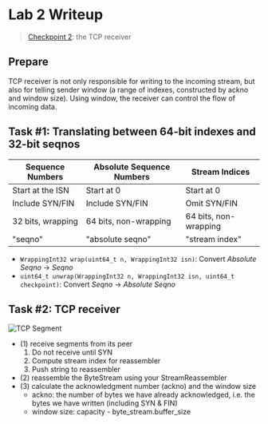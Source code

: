 # Lab 2 Writeup

> [Checkpoint 2](https://cs144.github.io/assignments/lab2.pdf):
> the TCP receiver

## Prepare

TCP receiver is not only responsible for writing to the incoming stream, but
also for telling sender window (a range of indexes, constructed by ackno and
window size). Using window, the receiver can control the flow of incoming data.

## Task #1: Translating between 64-bit indexes and 32-bit seqnos

| Sequence Numbers  | Absolute Sequence Numbers | Stream Indices        |
|-------------------|---------------------------|-----------------------|
| Start at the ISN  | Start at 0                | Start at 0            |
| Include SYN/FIN   | Include SYN/FIN           | Omit SYN/FIN          |
| 32 bits, wrapping | 64 bits, non-wrapping     | 64 bits, non-wrapping |
| "seqno"           | "absolute seqno"          | "stream index"        |

* `WrappingInt32 wrap(uint64_t n, WrappingInt32 isn)`: Convert *Absolute Seqno*
  → *Seqno*
* `uint64_t unwrap(WrappingInt32 n, WrappingInt32 isn, uint64_t checkpoint)`:
  Convert *Seqno* → *Absolute Seqno*

## Task #2: TCP receiver

![TCP Segment](https://fiberbit.com.tw/wp-content/uploads/2013/12/TCP-segment.png)

* (1) receive segments from its peer
  1. Do not receive until SYN
  2. Compute stream index for reassembler
  3. Push string to reassembler
* (2) reassemble the ByteStream using your StreamReassembler
* (3) calculate the acknowledgment number (ackno) and the window size
  * ackno: the number of bytes we have already acknowledged, i.e. the bytes we
    have written (including SYN & FIN)
  * window size: capacity - byte_stream.buffer_size

